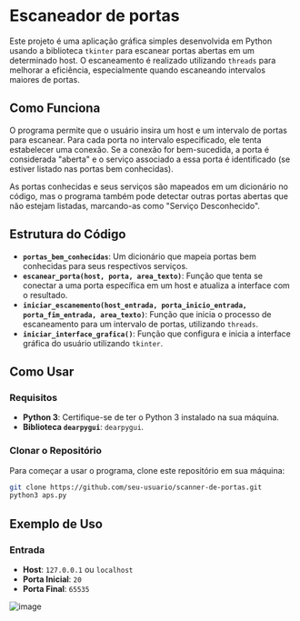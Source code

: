 # Escaneador de portas
Este projeto é uma aplicação gráfica simples desenvolvida em Python usando a biblioteca `tkinter` para escanear portas abertas em um determinado host. O escaneamento é realizado utilizando `threads` para melhorar a eficiência, especialmente quando escaneando intervalos maiores de portas.

## Como Funciona

O programa permite que o usuário insira um host e um intervalo de portas para escanear. Para cada porta no intervalo especificado, ele tenta estabelecer uma conexão. Se a conexão for bem-sucedida, a porta é considerada "aberta" e o serviço associado a essa porta é identificado (se estiver listado nas portas bem conhecidas).

As portas conhecidas e seus serviços são mapeados em um dicionário no código, mas o programa também pode detectar outras portas abertas que não estejam listadas, marcando-as como "Serviço Desconhecido".

## Estrutura do Código

- **`portas_bem_conhecidas`**: Um dicionário que mapeia portas bem conhecidas para seus respectivos serviços.
- **`escanear_porta(host, porta, area_texto)`**: Função que tenta se conectar a uma porta específica em um host e atualiza a interface com o resultado.
- **`iniciar_escanemento(host_entrada, porta_inicio_entrada, porta_fim_entrada, area_texto)`**: Função que inicia o processo de escaneamento para um intervalo de portas, utilizando `threads`.
- **`iniciar_interface_grafica()`**: Função que configura e inicia a interface gráfica do usuário utilizando `tkinter`.

## Como Usar

### Requisitos

- **Python 3**: Certifique-se de ter o Python 3 instalado na sua máquina.
- **Biblioteca `dearpygui`**: `dearpygui`.

### Clonar o Repositório

Para começar a usar o programa, clone este repositório em sua máquina:

```bash
git clone https://github.com/seu-usuario/scanner-de-portas.git
python3 aps.py
```

## Exemplo de Uso

### Entrada

- **Host**: `127.0.0.1` ou `localhost`
- **Porta Inicial**: `20`
- **Porta Final**: `65535`

![image](https://github.com/user-attachments/assets/2ab41535-c738-4058-9953-62d8f174eee7)
